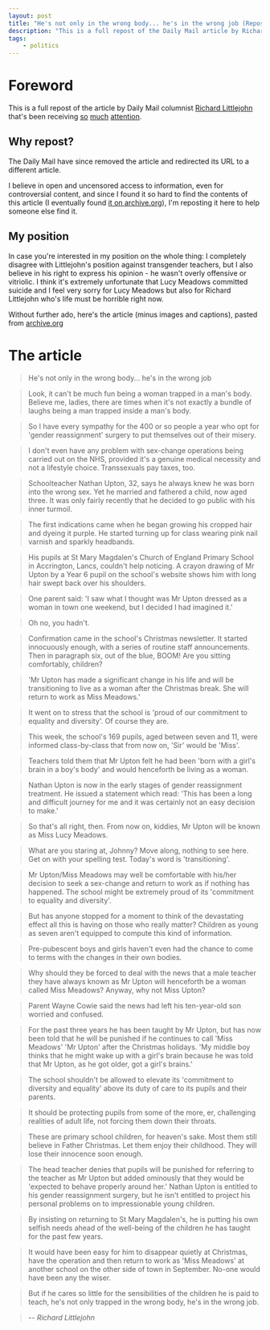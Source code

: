 ```yaml
---
layout: post
title: "He's not only in the wrong body... he's in the wrong job (Repost)"
description: "This is a full repost of the Daily Mail article by Richard Littlejohn. The Daily Mail have removed the post, but I think it should be available for people to read and judge for themselves."
tags:
    - politics
---
```


Foreword
===

This is a full repost of the article by Daily Mail columnist [Richard Littlejohn](http://www.dailymail.co.uk/news/columnist-322/Richard-Littlejohn.html) that's been receiving
[so](http://www.guardian.co.uk/media/greenslade/2013/mar/22/richard-littlejohn-transgender)
[much](http://www.pinknews.co.uk/2013/03/22/death-of-trans-teacher-lucy-meadows-prompts-calls-for-daily-mail-to-sack-richard-littlejohn/)
[attention](http://action.sumofus.org/a/daily-mail-littlejohn-lucy-meadows/?akid=1444.355122.uMui_E&rd=1&sub=fwd&t=1).

Why repost?
---

The Daily Mail have since removed the article and redirected its URL to a different article.

I believe in open and uncensored access to information, even for controversial content, and since I found it so hard to find the contents of this article (I eventually found [it on archive.org](http://web.archive.org/web/20121226073921/http:/www.dailymail.co.uk/debate/article-2251347/Nathan-Uptons-wrong-body--hes-wrong-job.html)), I'm reposting it here to help someone else find it.

My position
---

In case you're interested in my position on the whole thing: I completely disagree with Littlejohn's position against transgender teachers, but I also believe in his right to express his opinion - he wasn't overly offensive or vitriolic. I think it's extremely unfortunate that Lucy Meadows committed suicide and I feel very sorry for Lucy Meadows but also for Richard Littlejohn who's life must be horrible right now.

Without further ado, here's the article (minus images and captions), pasted from [archive.org](http://web.archive.org/web/20121226073921/http:/www.dailymail.co.uk/debate/article-2251347/Nathan-Uptons-wrong-body--hes-wrong-job.html)

The article
===

> He's not only in the wrong body... he's in the wrong job

> Look, it can't be much fun being a woman trapped in a man's body. Believe me, ladies, there are times when it's not exactly a bundle of laughs being a man trapped inside a man's body.

> So I have every sympathy for the 400 or so people a year who opt for 'gender reassignment' surgery to put themselves out of their misery. 

> I don't even have any problem with sex-change operations being carried out on the NHS, provided it's a genuine medical necessity and not a lifestyle choice. Transsexuals pay taxes, too.

> Schoolteacher Nathan Upton, 32, says he always knew he was born into the wrong sex. Yet he married and fathered a child, now aged three. It was only fairly recently that he decided to go public with his inner turmoil.

> The first indications came when he began growing his cropped hair and dyeing it purple. He started turning up for class wearing pink nail varnish and sparkly headbands.

> His pupils at St Mary Magdalen's Church of England Primary School in Accrington, Lancs, couldn't help noticing. A crayon drawing of Mr Upton by a Year 6 pupil on the school's website shows him with long hair swept back over his shoulders.

> One parent said: 'I saw what I thought was Mr Upton dressed as a woman in town one weekend, but I decided I had imagined it.'

> Oh no, you hadn't.

> Confirmation came in the school's Christmas newsletter. It started innocuously enough, with a series of routine staff announcements. Then in paragraph six, out of the blue, BOOM! Are you sitting comfortably, children?

> 'Mr Upton has made a significant change in his life and will be transitioning to live as a woman after the Christmas  break. She will return to work as Miss Meadows.'

> It went on to stress that the school is 'proud of our commitment to equality and diversity'. Of course they are.

> This week, the school's 169 pupils, aged between seven and 11, were informed class-by-class that from now on, 'Sir' would be 'Miss'. 

> Teachers told them that Mr Upton felt he had been 'born with a girl's brain in a boy's body' and would henceforth be living as a woman.

> Nathan Upton is now in the early stages of gender reassignment treatment. He issued a statement which read: 'This has been a long and difficult journey for me and it was certainly not an easy decision to make.'

> So that's all right, then. From now on, kiddies, Mr Upton will be known as Miss Lucy Meadows. 

> What are you staring at, Johnny? Move along, nothing to see here. Get on with your spelling test. Today's word is 'transitioning'.

> Mr Upton/Miss Meadows may well be comfortable with his/her decision to seek a sex-change and return to work as if nothing has happened. The school might be extremely proud of its 'commitment to equality and diversity'.

> But has anyone stopped for a moment to think of the devastating effect all this is having on those who really matter? Children as young as seven aren't equipped to compute this kind of information.

> Pre-pubescent boys and girls haven't even had the chance to come to terms with the changes in their own bodies.

> Why should they be forced to deal with the news that a male teacher they have always known as Mr Upton will henceforth be a woman called Miss Meadows? Anyway, why not Miss Upton?

> Parent Wayne Cowie said the news had left his ten-year-old son worried and confused.

> For the past three years he has been taught by Mr Upton, but has now been told that he will be punished if he continues to call 'Miss Meadows' 'Mr Upton' after the Christmas holidays. 'My middle boy thinks that he might wake up with a girl's brain because he was told that Mr Upton, as he got older, got a girl's brains.'

> The school shouldn't be allowed to elevate its 'commitment to diversity and equality' above its duty of care to its pupils and their parents. 

> It should be protecting pupils from some of the more, er, challenging realities of adult life, not forcing them down their throats.

> These are primary school children, for heaven's sake. Most them still believe in Father Christmas. Let them enjoy their childhood. They will lose their innocence soon enough.

> The head teacher denies that pupils will be punished for referring to the teacher as Mr Upton but added ominously that they would be 'expected to behave properly around her.' Nathan Upton is entitled to his gender reassignment surgery, but he isn't entitled to project his personal problems on to impressionable young children.

> By insisting on returning to St Mary Magdalen's, he is putting his own selfish needs ahead of the well-being of the children he has taught for the past few years.

> It would have been easy for him to disappear quietly at Christmas, have the operation and then return to work as 'Miss Meadows' at another school on the other side of town in September. No-one would have been any the wiser.

> But if he cares so little for the sensibilities of the children he is paid to teach, he's not only trapped in the wrong body, he's in the wrong job.

> -- <cite>Richard Littlejohn</cite>
